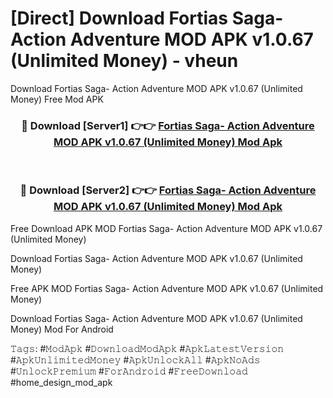 # [Direct] Download Fortias Saga- Action Adventure MOD APK v1.0.67 (Unlimited Money) - vheun
Download Fortias Saga- Action Adventure MOD APK v1.0.67 (Unlimited Money) Free Mod APK

<div align="center">
<h3>🔴 Download [Server1] 👉👉 <a href="https://apk-comot.site?title=Fortias_Saga-_Action_Adventure_MOD_APK_v1.0.67_(Unlimited_Money)">Fortias Saga- Action Adventure MOD APK v1.0.67 (Unlimited Money) Mod Apk</a></h3><br>

<h3>🔴 Download [Server2] 👉👉 <a href="https://apk-comot.site?title=Fortias_Saga-_Action_Adventure_MOD_APK_v1.0.67_(Unlimited_Money)">Fortias Saga- Action Adventure MOD APK v1.0.67 (Unlimited Money) Mod Apk</a></h3>
</div>


Free Download APK MOD Fortias Saga- Action Adventure MOD APK v1.0.67 (Unlimited Money)

Download Fortias Saga- Action Adventure MOD APK v1.0.67 (Unlimited Money) 

Free APK MOD Fortias Saga- Action Adventure MOD APK v1.0.67 (Unlimited Money) 

Download Fortias Saga- Action Adventure MOD APK v1.0.67 (Unlimited Money) Mod For Android

𝚃𝚊𝚐𝚜: #𝙼𝚘𝚍𝙰𝚙𝚔 #𝙳𝚘𝚠𝚗𝚕𝚘𝚊𝚍𝙼𝚘𝚍𝙰𝚙𝚔 #𝙰𝚙𝚔𝙻𝚊𝚝𝚎𝚜𝚝𝚅𝚎𝚛𝚜𝚒𝚘𝚗 #𝙰𝚙𝚔𝚄𝚗𝚕𝚒𝚖𝚒𝚝𝚎𝚍𝙼𝚘𝚗𝚎𝚢 #𝙰𝚙𝚔𝚄𝚗𝚕𝚘𝚌𝚔𝙰𝚕𝚕 #𝙰𝚙𝚔𝙽𝚘𝙰𝚍𝚜 #𝚄𝚗𝚕𝚘𝚌𝚔𝙿𝚛𝚎𝚖𝚒𝚞𝚖 #𝙵𝚘𝚛𝙰𝚗𝚍𝚛𝚘𝚒𝚍 #𝙵𝚛𝚎𝚎𝙳𝚘𝚠𝚗𝚕𝚘𝚊𝚍 #home_design_mod_apk